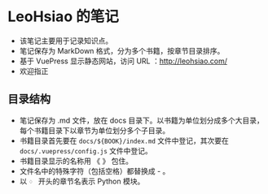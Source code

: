 # LeoHsiao 的笔记

- 该笔记主要用于记录知识点。
- 笔记保存为 MarkDown 格式，分为多个书籍，按章节目录排序。
- 基于 VuePress 显示静态网站，访问 URL ：<http://leohsiao.com/>
- 欢迎指正

## 目录结构

- 笔记保存为 .md 文件，放在 docs 目录下。以书籍为单位划分成多个大目录，每个书籍目录下以章节为单位划分多个子目录。
- 书籍目录首先要在 `docs/${BOOK}/index.md` 文件中登记，其次要在 `docs/.vuepress/config.js` 文件中登记。
- 书籍目录显示的名称用 《 》 包住。
- 文件名中的特殊字符（包括空格）都替换成 - 。
- 以 `♢ ` 开头的章节名表示 Python 模块。
